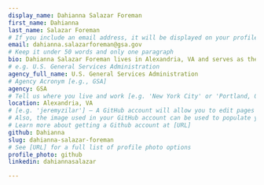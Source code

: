 ```yaml
---
display_name: Dahianna Salazar Foreman
first_name: Dahianna
last_name: Salazar Foreman
# If you include an email address, it will be displayed on your profile page
email: dahianna.salazarforeman@gsa.gov
# Keep it under 50 words and only one paragraph
bio: Dahianna Salazar Foreman lives in Alexandria, VA and serves as the U.S. Digital Corps Communications Lead and oversees Digital Marketing for the Technology Transformation Services (TTS) Outreach team. Prior to working at TTS she led outreach efforts for afterschool programming at elementary schools within the District of Columbia Public Schools
# e.g. U.S. General Services Administration
agency_full_name: U.S. General Services Administration
# Agency Acronym [e.g., GSA]
agency: GSA
# Tell us where you live and work [e.g. 'New York City' or 'Portland, OR']
location: Alexandria, VA
# [e.g. 'jeremyzilar'] — A GitHub account will allow you to edit pages on Digital.gov.
# Also, the image used in your GitHub account can be used to populate your digital.gov profile photo.
# Learn more about getting a Github account at [URL]
github: Dahianna
slug: dahianna-salazar-foreman
# See [URL] for a full list of profile photo options
profile_photo: github
linkedin: dahiannasalazar

---
```

